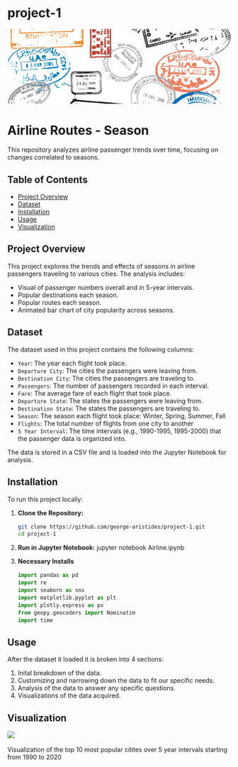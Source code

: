 # project-1

<img src= airline_cover.jpg width="800">


# Airline Routes - Season

This repository analyzes airline passenger trends over time, focusing on changes correlated to seasons.

## Table of Contents
- [Project Overview](#project-overview)
- [Dataset](#dataset)
- [Installation](#installation)
- [Usage](#usage)
- [Visualization](#visualization)

## Project Overview

This project explores the trends and effects of seasons in airline passengers traveling to various cities. The analysis includes:
- Visual of passenger numbers overall and in 5-year intervals.
- Popular destinations each season.
- Popular routes each season.
- Animated bar chart of city popularity across seasons.

## Dataset

The dataset used in this project contains the following columns:
- `Year`: The year each flight took place.
- `Departure City`: The cities the passengers were leaving from.
- `Destination City`: The cities the passengers are traveling to.
- `Passengers`: The number of passengers recorded in each interval.
- `Fare`: The average fare of each flight that took place.
- `Departure State`: The states the passengers were leaving from.
- `Destination State`: The states the passengers are traveling to.
- `Season`: The season each flight took place: Winter, Spring, Summer, Fall
- `Flights`: The total number of flights from one city to another
- `5 Year Interval`: The time intervals (e.g., 1990-1995, 1995-2000) that the passenger data is organized into.

The data is stored in a CSV file and is loaded into the Jupyter Notebook for analysis.

## Installation

To run this project locally:

1. **Clone the Repository:**
   ```bash
   git clone https://github.com/george-aristides/project-1.git
   cd project-1
   
2. **Run in Jupyter Notebook:**
   jupyter notebook Airline.ipynb
   
3. **Necessary Installs**
    ```python
    import pandas as pd
    import re
    import seaborn as sns
    import matplotlib.pyplot as plt
    import plotly.express as px
    from geopy.geocoders import Nominatim
    import time

## Usage

After the dataset it loaded it is broken into 4 sections:

1. Inital breakdown of the data.
2. Customizing and narrowing down the data to fit our specific needs.
3. Analysis of the data to answer any specific questions.
4. Visualizations of the data acquired.

## Visualization

<img src= city_popularity_over_time.png width="800">

Visualization of the top 10 most popular citites over 5 year intervals starting from 1990 to 2020

